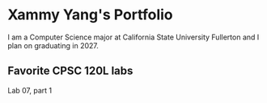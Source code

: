 # Xammy Yang's Portfolio

I am a Computer Science major at California State University Fullerton and I plan on graduating in 2027.


## Favorite CPSC 120L labs

Lab 07, part 1 

